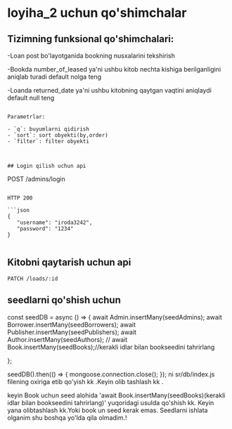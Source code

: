 # loyiha_2 uchun qo'shimchalar

## Tizimning funksional qo'shimchalari:

-Loan post bo'layotganida bookning nusxalarini tekshirish 

-Bookda number_of_leased ya'ni ushbu kitob nechta kishiga berilganligini aniqlab turadi default nolga teng

-Loanda returned_date ya'ni ushbu kitobning qaytgan vaqtini aniqlaydi default null teng


```

Parametrlar:

- `q`: buyumlarni qidirish
- `sort`: sort obyekti(by,order)
- `filter`: filter obyekti



## Login qilish uchun api

```
POST /admins/login
```

HTTP 200

```json
{
   "username": "iroda3242",
   "password": "1234"
}


```
## Kitobni qaytarish uchun api

```
PATCH /loads/:id
```



## seedlarni qo'shish uchun

const seedDB = async () => {
  await Admin.insertMany(seedAdmins);
  await Borrower.insertMany(seedBorrowers);
  await Publisher.insertMany(seedPublishers);
  await Author.insertMany(seedAuthors);
  // await Book.insertMany(seedBooks);//kerakli idlar bilan bookseedini tahrirlang

};

seedDB().then(() => {
  mongoose.connection.close();
});
ni 
sr/db/index.js filening oxiriga etib qo'yish kk .Keyin olib tashlash kk .

keyin Book uchun seed alohida 'await Book.insertMany(seedBooks)(kerakli idlar bilan bookseedini tahrirlang)' yuqoridagi usulda qo'shish kk.
Keyin yana olibtashlash kk.Yoki book un seed kerak emas.
Seedlarni ishlata olganim shu boshqa yo'lda qila olmadim.!
